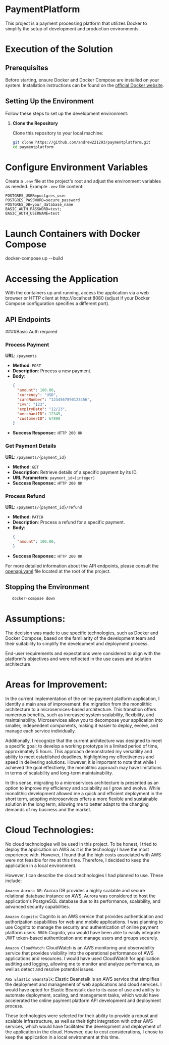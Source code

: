 # PaymentPlatform

This project is a payment processing platform that utilizes Docker to simplify the setup of development and production environments.

# Execution of the Solution

## Prerequisites

Before starting, ensure Docker and Docker Compose are installed on your system. Installation instructions can be found on the [official Docker website](https://docs.docker.com/get-docker/).

## Setting Up the Environment

Follow these steps to set up the development environment:

1. **Clone the Repository**

   Clone this repository to your local machine:

   ```bash
   git clone https://github.com/andrew221293/paymentplatform.git
   cd paymentplatform

# Configure Environment Variables

Create a `.env` file at the project's root and adjust the environment variables as needed. Example `.env` file content:

```env
POSTGRES_USER=postgres_user
POSTGRES_PASSWORD=secure_password
POSTGRES_DB=your_database_name
BASIC_AUTH_PASSWORD=test;
BASIC_AUTH_USERNAME=test
```

# Launch Containers with Docker Compose
docker-compose up --build

# Accessing the Application
With the containers up and running, access the application via a web browser or HTTP client at http://localhost:8080 (adjust if your Docker Compose configuration specifies a different port).

## API Endpoints
####Basic Auth required
### Process Payment
**URL**: `/payments`
- **Method**: `POST`
- **Description**: Process a new payment.
- **Body**:
  ```json
  {
    "amount": 100.00,
    "currency": "USD",
    "cardNumber": "1234567890123456",
    "cvv": "123",
    "expiryDate": "12/23",
    "merchantID": 12345,
    "customerID": 67890
  }
- **Success Response:**: `HTTP 200 OK`

### Get Payment Details
**URL**: `/payments/{payment_id}`
- **Method**: `GET`
- **Description**: Retrieve details of a specific payment by its ID.
- **URL Parameters**: `payment_id=[integer]`
- **Success Response:**: `HTTP 200 OK`

### Process Refund
**URL**: `/payments/{payment_id}/refund`
- **Method**: `PATCH`
- **Description**: Process a refund for a specific payment.
- **Body**:
  ```json
  {
    "amount": 100.00,
  }
- **Success Response:**: `HTTP 200 OK`

For more detailed information about the API endpoints, please consult the [openapi.yaml](./openapi.yaml) file located at the root of the project.

## Stopping the Environment
```bash 
   docker-compose down 
   ``` 

# Assumptions:
The decision was made to use specific technologies, such as Docker and Docker Compose, based on the familiarity of the development team and their suitability to simplify the development and deployment process.

End-user requirements and expectations were considered to align with the platform's objectives and were reflected in the use cases and solution architecture.

# Areas for Improvement:
In the current implementation of the online payment platform application, I identify a main area of improvement: the migration from the monolithic architecture to a microservices-based architecture. This transition offers numerous benefits, such as increased system scalability, flexibility, and maintainability. Microservices allow you to decompose your application into smaller, independent components, making it easier to deploy, evolve, and manage each service individually.

Additionally, I recognize that the current architecture was designed to meet a specific goal: to develop a working prototype in a limited period of time, approximately 5 hours. This approach demonstrated my versatility and ability to meet established deadlines, highlighting my effectiveness and speed in delivering solutions. However, it is important to note that while I achieved the goal effectively, the monolithic approach may have limitations in terms of scalability and long-term maintainability.

In this sense, migrating to a microservices architecture is presented as an option to improve my efficiency and scalability as I grow and evolve. While monolithic development allowed me a quick and efficient deployment in the short term, adopting microservices offers a more flexible and sustainable solution in the long term, allowing me to better adapt to the changing demands of my business and the market.

# Cloud Technologies:
No cloud technologies will be used in this project. To be honest, I tried to deploy the application on AWS as it is the technology I have the most experience with. However, I found that the high costs associated with AWS were not feasible for me at this time. Therefore, I decided to keep the application in a local environment.

However, I can describe the cloud technologies I had planned to use. These include:

`Amazon Aurora DB`: Aurora DB provides a highly scalable and secure relational database instance on AWS. Aurora was considered to host the application's PostgreSQL database due to its performance, scalability, and advanced security capabilities.

`Amazon Cognito`: Cognito is an AWS service that provides authentication and authorization capabilities for web and mobile applications. I was planning to use Cognito to manage the security and authentication of online payment platform users. With Cognito, you would have been able to easily integrate JWT token-based authentication and manage users and groups securely.

`Amazon CloudWatch`: CloudWatch is an AWS monitoring and observability service that provides visibility into the operational performance of AWS applications and resources. I would have used CloudWatch for application auditing and logging, allowing me to monitor and analyze performance, as well as detect and resolve potential issues.

`AWS Elastic Beanstalk`: Elastic Beanstalk is an AWS service that simplifies the deployment and management of web applications and cloud services. I would have opted for Elastic Beanstalk due to its ease of use and ability to automate deployment, scaling, and management tasks, which would have accelerated the online payment platform API development and deployment process.

These technologies were selected for their ability to provide a robust and scalable infrastructure, as well as their tight integration with other AWS services, which would have facilitated the development and deployment of the application in the cloud. However, due to cost considerations, I chose to keep the application in a local environment at this time.
